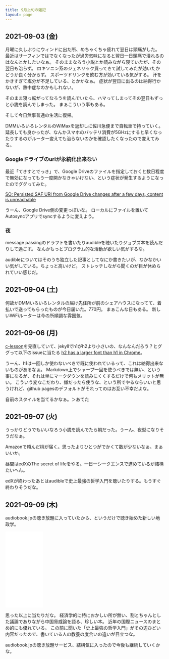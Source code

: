 ```yaml
---
title: 9月上旬の雑記
layout: page
---
```


## 2021-09-03 (金)

月曜に久しぶりにウィンドに出た所、めちゃくちゃ疲れて翌日は頭痛がした。
最近はサーフィンではでなくなったが過労気味になると翌日一日頭痛で潰れるのはなんとかしたいなぁ。
そのままなろう小説とか読みながら寝ていたが、その翌日も治らず。
ロキソニン系のジェネリック買ってきて試してみたが効いたかどうか良く分からず。
スポーツドリンクを飲む方が効いている気がする。
汗をかきすぎて塩分が不足している、とかかなぁ。
症状が翌日に出るのは納得行かないが、熱中症なのかもしれない。

そのまま寝っ転がってなろうを読んでいたら、ハマってしまってその翌日もずっと小説を読んでしまった。
まぁこういう事もある。

そして今日無事普通の生活に復帰。

DMMいろいろレンタルのWiMaxを返却しに佐川急便まで自転車で持っていく。
延長しても良かったが、なんかスマホのバッテリ消費が5GHzにすると早くなったりするのがルーター変えても治らないのかを確認したくなったので変えてみる。

### Googleドライブのurlが永続化出来ない

最近「てきすとでっき」で、Google Driveのファイルを指定しておくと数日程度で無効になってもう一度開かなきゃいけない、という症状が発生するようになったのでググってみた。

[SO: Persisted SAF URI from Google Drive changes after a few days, content is unreachable](https://stackoverflow.com/questions/67895059/persisted-saf-uri-from-google-drive-changes-after-a-few-days-content-is-unreach)

うーん、Google Drive側の変更っぽいな。
ローカルにファイルを置いてAutosyncアプリでsyncするように変えよう。

### 夜

message passingのドラフトを書いたりaudibleを聴いたりジョブズ本を読んだりして過ごす。
なんかもっとプログラム的な活動が欲しい気がするな。

audibleについてはそのうち独立した記事としてなにか書きたいが、なかなかいい気がしている。ちょっと高いけど。
ストレッチしながら聞くのが目が休められていい感じだ。

## 2021-09-04 (土)

何故かDMMいろいろレンタルの届け先住所が前のシェアハウスになってて、着払いで送ってもらったものが今日届いた。770円。
まぁこんな日もある。
新しいWiFiルーターは今の所順調な雰囲気。

## 2021-09-06 (月)

[c-lesson](https://karino2.github.io/c-lesson/)を見直していて、jekyllでh1がh2より小さいの、なんなんだろう？とググって以下のissueに当たる [h2 has a larger font than h1 in Chrome](https://github.com/jekyll/minima/issues/113)。

うーん、h1は一回しか使わないべきで既に使われているって、これは納得出来ないものがあるなぁ。
Markdown上でシャープ一回を使うべきでは無い、という事になるが、それは単にマークダウンを読みにくくするだけで何もメリットが無い。
こういう変なこだわり、嫌だったら使うな、という所でやるならいいと思うけれど、github pagesのデフォルトがそれってのはお互い不幸だよな。

自前のスタイルを当てるかなぁ。＞あてた

## 2021-09-07 (火)

うっかりどうでもいいなろう小説を読んでたら朝だった。うーん、夜型になりそうだなぁ。

Amazonで頼んだ桃が届く。思ったよりひとつがでかくて数が少ないなぁ。まぁいいか。

昼間はedXのThe secret of lifeをやる。一日一シークエンスで進めているが結構たいへん。

edXが終わったあとはaudibleで史上最強の哲学入門を聴いたりする。もうすぐ終わりそうだな。

## 2021-09-09 (木)

audiobook.jpの聴き放題に入っていたから、というだけで聴き始めた新しい地政学。

<iframe style="width:120px;height:240px;" marginwidth="0" marginheight="0" scrolling="no" frameborder="0" src="//rcm-fe.amazon-adsystem.com/e/cm?lt1=_blank&bc1=000000&IS2=1&bg1=FFFFFF&fc1=000000&lc1=0000FF&t=karino203-22&language=ja_JP&o=9&p=8&l=as4&m=amazon&f=ifr&ref=as_ss_li_til&asins=4492444564&linkId=9eb6a31725fb955bda4153eac518dc5a"></iframe>

思った以上に当たりだな。
経済学的に特におかしい所が無い、割とちゃんとした議論でありながら中国脅威論を語る、珍しい本。
近年の国際ニュースのまとめ的にも優れている。
この前に聞いた「史上最強の哲学入門」がその辺ひどい内容だったので、書いている人の教養の度合いの違いが目立つな。

audiobook.jpの聴き放題サービス、結構気に入ったので今後も継続していくかな。